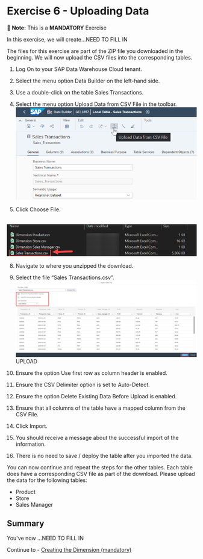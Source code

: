 # Exercise 6 - Uploading Data

:memo: **Note:** This is a <strong>MANDATORY</strong>  Exercise

In this exercise, we will create...NEED TO FILL IN 

The files for this exercise are part of the ZIP file you downloaded in the beginning.
We will now upload the CSV files into the corresponding tables.
1. Log On to your SAP Data Warehouse Cloud tenant.
2. Select the menu option Data Builder on the left-hand side.
3. Use a double-click on the table Sales Transactions.
4. Select the menu option Upload Data from CSV File in the toolbar.
<br>![](images/00_00_0061.png) 

5. Click Choose File.

<br>![](images/00_00_0062.png) 
 
8. Navigate to where you unzipped the download.
9. Select the file “Sales Transactions.csv”.
<br>![](images/00_00_0063.png) UPLOAD

8. Ensure the option Use first row as column header is enabled.
9. Ensure the CSV Delimiter option is set to Auto-Detect.
10. Ensure the option Delete Existing Data Before Upload is enabled.
11. Ensure that all columns of the table have a mapped column from the CSV File.
12. Click Import.
13. You should receive a message about the successful import of the information.
14. There is no need to save / deploy the table after you imported the data.

You can now continue and repeat the steps for the other tables. Each table does have a corresponding CSV file
as part of the download.
Please upload the data for the following tables:
- Product
- Store
- Sales Manager


## Summary

You've now ...NEED TO FILL IN

Continue to - [Creating the Dimension (mandatory)](../ex07/README.md)
